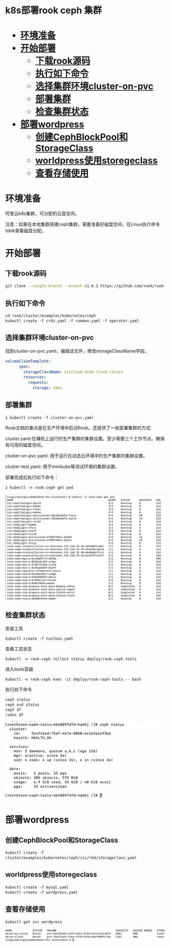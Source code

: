 <h1>k8s部署rook ceph 集群<h1/>


<!-- TOC -->

- [环境准备](#环境准备)
- [开始部署](#开始部署)
  - [下载rook源码](#下载rook源码)
  - [执行如下命令](#执行如下命令)
  - [选择集群环境cluster-on-pvc](#选择集群环境cluster-on-pvc)
  - [部署集群](#部署集群)
  - [检查集群状态](#检查集群状态)
- [部署wordpress](#部署wordpress)
  - [创建CephBlockPool和StorageClass](#创建cephblockpool和storageclass)
  - [worldpress使用storegeclass](#worldpress使用storegeclass)
  - [查看存储使用](#查看存储使用)

<!-- /TOC -->

# 环境准备

阿里云k8s集群，可分配的云盘空间。

注意：如果在本地集群搭建ceph集群，需要准备好磁盘空间，在Linux执行命令lsblk查看磁盘分配。

# 开始部署

## 下载rook源码

```zsh
git clone --single-branch --branch v1.6.1 https://github.com/rook/rook.git
```

## 执行如下命令

```
cd rook/cluster/examples/kubernetes/ceph
kubectl create -f crds.yaml -f common.yaml -f operator.yaml
```

## 选择集群环境cluster-on-pvc

找到cluster-on-pvc.yaml，编辑该文件，修改storageClassName字段。

```yaml
volumeClaimTemplate:
      spec:
        storageClassName: alicloud-disk-cloud-retain
        resources:
          requests:
            storage: 10Gi
```

## 部署集群

```
❯ kubectl create -f cluster-on-pvc.yaml
```

Rook文档的重点是在生产环境中启动Rook。还提供了一些部署集群的方式:

cluster.yaml:在裸机上运行的生产集群的集群设置。至少需要三个工作节点。确保有可用的磁盘空间。

cluster-on-pvc.yaml: 用于运行在动态云环境中的生产集群的集群设置。

cluster-test.yaml: 用于minikube等测试环境的集群设置。

部署完成后执行如下命令：

```
❯ kubectl -n rook-ceph get pod
```

![image-20210428141752977](./images/image-20210428141752977.png)



## 检查集群状态

安装工具

```
kubectl create -f toolbox.yaml
```

查看工具状态

```
kubectl -n rook-ceph rollout status deploy/rook-ceph-tools
```

进入tools容器

```
kubectl -n rook-ceph exec -it deploy/rook-ceph-tools -- bash
```

执行如下命令

```
ceph status
ceph osd status
ceph df
rados df
```

![image-20210428142420270](./images/image-20210428142420270.png)

# 部署wordpress

## 创建CephBlockPool和StorageClass

```
kubectl create -f cluster/examples/kubernetes/ceph/csi/rbd/storageclass.yaml
```

## worldpress使用storegeclass

```
kubectl create -f mysql.yaml
kubectl create -f wordpress.yaml
```

## 查看存储使用

```
kubectl get svc wordpress
```

![image-20210428143644739](./images/image-20210428143644739.png)